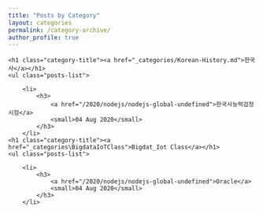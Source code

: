 ```yaml
---
title: "Posts by Category"
layout: categories
permalink: /category-archive/
author_profile: true
---
```



<div class="category-wrap">

    <h1 class="category-title"><a href="_categories/Korean-History.md">한국사</a></h1>
    <ul class="posts-list">
        
        <li>
            <h3>
                <a href="/2020/nodejs/nodejs-global-undefined">한국사능력검정시험</a>
                <small>04 Aug 2020</small>
            </h3>
        </li>
    <h1 class="category-title"><a href="_categories\BigdataIoTClass">Bigdat_Iot Class</a></h1>
    <ul class="posts-list">
        
        <li>
            <h3>
                <a href="/2020/nodejs/nodejs-global-undefined">Oracle</a>
                <small>04 Aug 2020</small>
            </h3>
        </li>
        
        
        
        